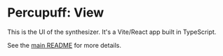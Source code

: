 # Percupuff: View

This is the UI of the synthesizer. It's a Vite/React app built in TypeScript.

See the [main README](../README.md) for more details.

